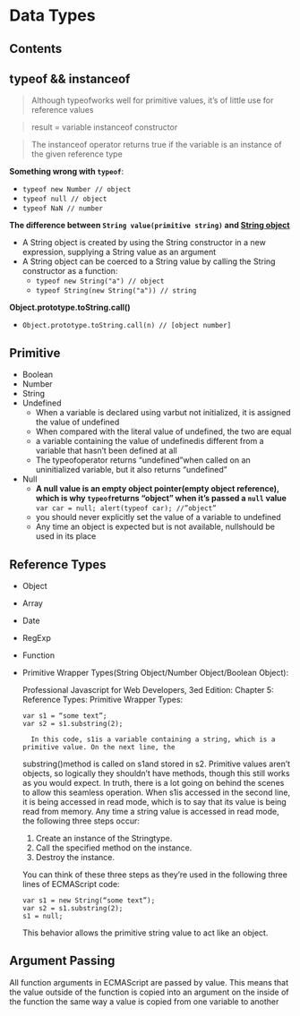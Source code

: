 # Data Types

## Contents

## typeof && instanceof

>Although typeofworks well for primitive values, it’s of little use for reference values

>result = variable instanceof constructor

>The instanceof operator returns true if the variable is an instance of the given reference type 

**Something wrong with `typeof`**:

- `typeof new Number // object`
- `typeof null // object`
- `typeof NaN // number`

**The difference between `String value(primitive string)` and [String object](http://es5.github.io/#x4.3.16)**

- A String object is created by using the String constructor in a new expression, supplying a String value as an argument
- A String object can be coerced to a String value by calling the String constructor as a function:
    - `typeof new String("a") // object`
    - `typeof String(new String("a")) // string`

**Object.prototype.toString.call()**

- `Object.prototype.toString.call(n) // [object number]`

## Primitive

- Boolean
- Number
- String
- Undefined
    - When a variable is 
declared using varbut not initialized, it is assigned the value of undefined
    - When compared with the 
literal value of undefined, the two are equal
    - a variable containing the value of undefinedis different from a variable that hasn’t been 
defined at all
    - The typeofoperator returns “undefined”when called on an uninitialized variable, but it also 
returns “undefined”
- Null
    - **A null value is an empty object pointer(empty object reference), which is why `typeof`returns “object” when it’s passed a `null` value** `var car = null; alert(typeof car); //”object”`
    - you should never explicitly set the value of a variable to undefined
    - Any time an object is expected but is not available, nullshould be 
used in its place

## Reference Types

- Object
- Array
- Date
- RegExp
- Function
- Primitive Wrapper Types(String Object/Number Object/Boolean Object):

    Professional Javascript for Web Developers, 3ed Edition: Chapter 5: Reference Types: Primitive Wrapper Types:

    ```
    var s1 = “some text”;
    var s2 = s1.substring(2);
    ```

        In this code, s1is a variable containing a string, which is a primitive value. On the next line, the 
    substring()method is called on s1and stored in s2. Primitive values aren’t objects, so logically 
    they shouldn’t have methods, though this still works as you would expect. In truth, there is a lot 
    going on behind the scenes to allow this seamless operation. When s1is accessed in the second line, 
    it is being accessed in read mode, which is to say that its value is being read from memory. Any time 
    a string value is accessed in read mode, the following three steps occur:

    1. Create an instance of the Stringtype.
    2. Call the specified method on the instance.
    3. Destroy the instance.

    You can think of these three steps as they’re used in the following three lines of ECMAScript code:
    ```
    var s1 = new String(“some text”);
    var s2 = s1.substring(2);
    s1 = null;
    ```
    This behavior allows the primitive string value to act like an object.



## Argument Passing

All function arguments in ECMAScript are passed by value. This means that the value outside of 
the function is copied into an argument on the inside of the function the same way a value is copied 
from one variable to another
